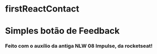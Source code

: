 # firstReactContact

<h1>Simples botão de Feedback</h1>

<h3>Feito com o auxílio da antiga NLW 08 Impulse, da rocketseat!</h3>
